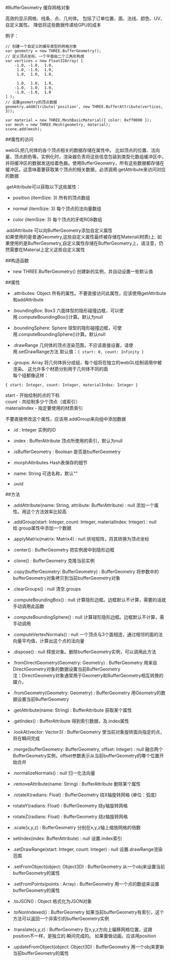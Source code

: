 #BufferGeometry 缓存网格对象

高效的显示网格、线条、点、几何体。
包括了订单位置、面、法线、颜色、UV、自定义属性。
降低将这些数据传递给GPU的成本

例子：
```
// 创建一个自定义的缓存类型的网格对象
var geometry = new THREE.BufferGeometry();
// 定义顶点坐标，一个平面由二个三角形构成
var vertices = new Float32Array( [
	-1.0, -1.0,  1.0,
	 1.0, -1.0,  1.0,
	 1.0,  1.0,  1.0,

	 1.0,  1.0,  1.0,
	-1.0,  1.0,  1.0,
	-1.0, -1.0,  1.0
] );
// 设置geometry的顶点数据
geometry.addAttribute('position', new THREE.BufferAttribute(vertices, 3));

var material = new THREE.MeshBasicMaterial({ color: 0xff0000 });
var mesh = new THREE.Mesh(geometry, material);
scene.add(mesh);
```

##属性的访问

webGL把几何体的各个顶点相关的数据存储在属性中。
比如顶点的位置、法向量、顶点颜色等。实例化时，渲染器负责将这些信息包装到类型化数组缓冲区中，并将缓冲区的数据发送给着色器。使用BufferGeometry，所有这些数据都存储在缓冲区。这意味着要获取某个顶点的相关数据，必须调用.getAttribute来访问对应的数据

.getAttribute可以获取以下这些属性：

* position (itemSize: 3) 所有的顶点数组

* normal (itemSize: 3) 每个顶点的法向量数组

* color (itemSize: 3) 每个顶点的牙呢RGB数组

.addAttribute 可以向BufferGeometry添加自定义属性<br/>
如果使用的是普通Geometry,这些自定义属性最终被存储在Material(材质)上.
如果使用的是BufferGeometry,自定义属性存储在BufferGeometry上，请注意，仍然需要在Material上定义这些自定义属性

##构造函数

* new THREE.BufferGeometry()
创建新的实例，并自动设置一些默认值

##属性

* .attributes: Object
所有的属性。不要直接访问此属性，应该使用getAttribute和addAttribute

* .boundingBox: Box3
六面体型的隐形碰撞边框，可以使用.computeBoundingBox()计算。默认为null

* .boundingSphere: Sphere
球型的隐形碰撞边框，可使用.computeBoundingSphere()计算。默认null

* .drawRange
几何体的顶点渲染范围，不应该直接设置，请使用.setDrawRange方法
默认值：```{ start: 0, count: Infinity }```

* .groups: Array
将几何体拆分成组，每个组将在独立的webGL绘制调用中被渲染。
这允许多个材质分别用于几何体不同的面<br/>
每个组都像这样：
```
{ start: Integer, count: Integer, materialIndex: Integer }
```
start - 开始绘制的点的下标<br/>
count - 共绘制多少个顶点（或索引）<br/>
materiallndex - 指定要使用的材质索引

不要直接修改这个属性，应该用.addGroup来向组中添加数据

* .id : Integer
实例的ID

* .index : BufferAttribute
顶点所使用的索引，默认为null

* .isBufferGeometry : Boolean
是否是bufferGeometry

* .morphAttributes
Hash表保存的细节

* .name: String
可选名称，默认""

* .uuid

##方法

* .addAttribute(name: String, attribute: BufferAttribute) : null
添加一个属性。用这个方法效率比较高

* .addGroup(start: Integer, count: Integer, materialIndex: Integer) : null
给.group属性中添加一个数据

* .applyMatrix(matrix: Matrix4) : null
烘培矩阵，将其转换为顶点坐标

* .center() : BufferGeometry
把实例居中到隐形边框

* .clone() : BufferGeometry
克隆当前实例

* .copy(bufferGeometry: BufferGeometry) : BufferGeometry
将参数中的bufferGeometry对象拷贝到当前bufferGeometry对象

* .clearGroups() : null
清空.groups

* .computeBoundingBox() : null
计算隐形边框。边框默认不计算，需要的话就手动调用此函数

* .computeBoundingSphere() : null
计算球形隐形边框。边框默认不计算，需手动调用

* .computeVertexNormals() : null
一个顶点与3个面相连，通过相邻的面的法向量平均值，计算出这个点的法向量

* .dispose() : null
释放对象。删除bufferGeometry实例，可以调用此方法

* .fromDirectGeometry(Geometry: Geometry) : BufferGeometry
用来自DirectGeometry对象的数据设置当前BufferGeometry<br/>
注：DirectGeometry对象通常用于Geometry和BufferGeometry相互转换的媒介。

* .fromGeometry(Geometry: Geometry) : BufferGeometry
用Geometry的数据设置当前BufferGeometry

* .getAttribute(name: String) : BufferAttribute
获取某个属性

* .getIndex() : BufferAttribute
得到索引数据，及.index属性

* .lookAt(vector: Vector3) : BufferGeometry
使当前对象旋转面向指定的点，将在瞬间完成

* .merge(bufferGeometry: BufferGeometry, offset: Integer) : null
融合两个BufferGeometry实例，offset参数表示从当前bufferGeometry的哪个位置开始合并

* .normalizeNormals() : null
归一化法向量

* .removeAttribute(name: String) : BufferAttribute
删除某个属性

* .rotateX(radians: Float) : BufferGeometry
绕X轴旋转网格 (单位：弧度)

* rotateY(radians: Float) : BufferGeometry
绕y轴旋转网格

* rotateZ(radians: Float) : BufferGeometry
绕z轴旋转网格

* .scale(x,y,z) : BufferGeometry
分别在x,y,z轴上缩放网格的倍数

* setIndex(index: BufferAttribute) : null
设置.index索引

* .setDrawRange(start: Integer, count: Integer) : null
设置.drawRange渲染范围

* .setFromObject(object: Object3D) : BufferGeometry
从一个obj来设置当前bufferGeometry的属性

* .setFromPoints(points : Array) : BufferGeometry
用一个点的数组来设置bufferGeometry的属性

* .toJSON() : Object
格式化为JSON对象

* .toNonIndexed() : BufferGeometry
如果当前bufferGeometry有索引，这个方法可以返回一个非索引的bufferGeometry实例

* .translate(x,y,z) : BufferGeometry
在x,y,z方向上偏移网格位置，这跟position不一样，是独立的.瞬间完成的。
如果要做动画，应该用position

* .updateFromObject(object: Object3D) : BufferGeometry
用一个obj来更新当前bufferGeometry的属性














